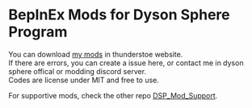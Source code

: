 # BepInEx Mods for Dyson Sphere Program

You can download [my mods](https://dsp.thunderstore.io/package/starfi5h/) in thunderstoe website.  
If there are errors, you can create a issue here, or contact me in dyson sphere offical or modding discord server.  
Codes are license under MIT and free to use.  
  
For supportive mods, check the other repo [DSP_Mod_Support](https://github.com/starfi5h/DSP_Mod_Support).  
